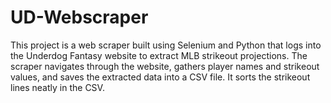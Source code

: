 # UD-Webscraper
This project is a web scraper built using Selenium and Python that logs into the Underdog Fantasy website to extract MLB strikeout projections. The scraper navigates through the website, gathers player names and strikeout values, and saves the extracted data into a CSV file. It sorts the strikeout lines neatly in the CSV.
